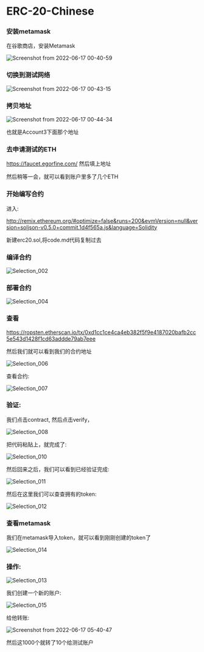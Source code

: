 # ERC-20-Chinese

### 安装metamask

在谷歌商店，安装Metamask

![Screenshot from 2022-06-17 00-40-59](/assets/Screenshot%20from%202022-06-17%2000-40-59.png)

### 切换到测试网络

![Screenshot from 2022-06-17 00-43-15](/assets/Screenshot%20from%202022-06-17%2000-43-15.png)

### 拷贝地址

![Screenshot from 2022-06-17 00-44-34](/assets/Screenshot%20from%202022-06-17%2000-44-34.png)

也就是Account3下面那个地址

### 去申请测试的ETH

https://faucet.egorfine.com/ 然后填上地址

然后稍等一会，就可以看到账户里多了几个ETH


### 开始编写合约

进入:

http://remix.ethereum.org/#optimize=false&runs=200&evmVersion=null&version=soljson-v0.5.0+commit.1d4f565a.js&language=Solidity

新建erc20.sol,将code.md代码复制过去

### 编译合约

![Selection_002](/assets/Selection_002.png)

### 部署合约

![Selection_004](/assets/Selection_004.png)

### 查看

https://ropsten.etherscan.io/tx/0xd1cc1ce4ca4eb382f5f9e4187020bafb2cc5e543d1428f1cd63addde79ab7eee

然后我们就可以看到我们的合约地址

![Selection_006](/assets/Selection_006.png)

查看合约:

![Selection_007](/assets/Selection_007.png)

### 验证:

我们点击contract, 然后点击verify，

![Selection_008](/assets/Selection_008.png)

把代码粘贴上，就完成了:

![Selection_010](/assets/Selection_010.png)

然后回来之后，我们可以看到已经验证完成:

![Selection_011](/assets/Selection_011.png)

然后在这里我们可以查查拥有的token:

![Selection_012](/assets/Selection_012.png)

### 查看metamask

我们在metamask导入token，就可以看到刚刚创建的token了

![Selection_014](/assets/Selection_014.png)

### 操作:

![Selection_013](/assets/Selection_013.png)

我们创建一个新的账户:

![Selection_015](/assets/Selection_015.png)

给他转账:

![Screenshot from 2022-06-17 05-40-47](/assets/Screenshot%20from%202022-06-17%2005-40-47.png)

然后这1000个就转了10个给测试账户
